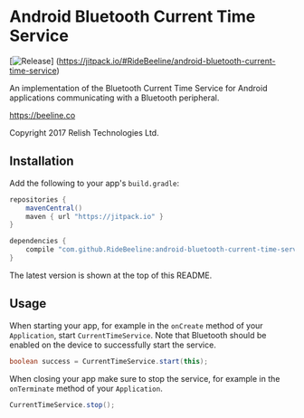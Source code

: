 # Android Bluetooth Current Time Service

[![Release](https://jitpack.io/v/RideBeeline/android-bluetooth-current-time-service.svg)]
(https://jitpack.io/#RideBeeline/android-bluetooth-current-time-service)

An implementation of the Bluetooth Current Time Service for Android applications communicating with a Bluetooth peripheral.

https://beeline.co

Copyright 2017 Relish Technologies Ltd.

## Installation

Add the following to your app's `build.gradle`:

```gradle
repositories {
    mavenCentral()
    maven { url "https://jitpack.io" }
}

dependencies {
    compile "com.github.RideBeeline:android-bluetooth-current-time-service:$version"
}
```

The latest version is shown at the top of this README.

## Usage

When starting your app, for example in the `onCreate` method of your `Application`, start `CurrentTimeService`. Note that Bluetooth should be enabled on the device to successfully start the service.

```java
boolean success = CurrentTimeService.start(this);
```

When closing your app make sure to stop the service, for example in the `onTerminate` method of your `Application`.

```java
CurrentTimeService.stop();
```

